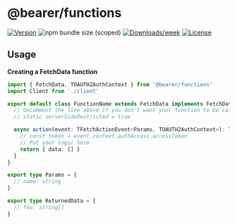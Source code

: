 # @bearer/functions

[![Version](https://img.shields.io/npm/v/@bearer/functions.svg)](https://npmjs.org/package/@bearer/functions)
![npm bundle size (scoped)](https://img.shields.io/bundlephobia/minzip/@bearer/functions.svg)
[![Downloads/week](https://img.shields.io/npm/dw/@bearer/functions.svg)](https://npmjs.org/package/@bearer/functions)
[![License](https://img.shields.io/npm/l/@bearer/functions.svg)](https://github.com/Bearer/bearer/packages/cli/blob/master/package.json)

## Usage

**Creating a FetchData function**

```ts
import { FetchData, TOAUTH2AuthContext } from '@bearer/functions'
import Client from './client'

export default class FunctionName extends FetchData implements FetchData<ReturnedData, any, TOAUTH2AuthContext> {
  // Uncomment the line above if you don't want your function to be called from the frontend
  // static serverSideRestricted = true

  async action(event: TFetchActionEvent<Params, TOAUTH2AuthContext>): TFetchPromise<ReturnedData> {
    // const token = event.context.authAccess.accessToken
    // Put your logic here
    return { data: [] }
  }
}

export type Params = {
  // name: string
}

export type ReturnedData = {
  // foo: string[]
}
```
